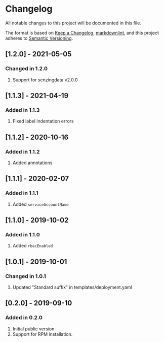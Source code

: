 # Changelog

All notable changes to this project will be documented in this file.

The format is based on [Keep a Changelog](https://keepachangelog.com/en/1.0.0/),
[markdownlint](https://dlaa.me/markdownlint/),
and this project adheres to [Semantic Versioning](https://semver.org/spec/v2.0.0.html).

## [1.2.0] - 2021-05-05

### Changed in 1.2.0

1. Support for senzingdata v2.0.0

## [1.1.3] - 2021-04-19

### Added in 1.1.3

1. Fixed label indentation errors

## [1.1.2] - 2020-10-16

### Added in 1.1.2

1. Added annotations

## [1.1.1] - 2020-02-07

### Added in 1.1.1

1. Added `serviceAccountName`

## [1.1.0] - 2019-10-02

### Added in 1.1.0

1. Added `rbacEnabled`

## [1.0.1] - 2019-10-01

### Changed in 1.0.1

1. Updated "Standard suffix" in templates/deployment.yaml

## [0.2.0] - 2019-09-10

### Added in 0.2.0

1. Initial public version
1. Support for RPM installation.
